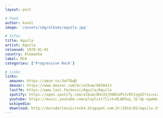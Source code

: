 ```yaml
---
layout: post

# Feed
author: kvnol
image: '/assets/img/albums/aquila.jpg'

# Infos
title: Aquila
artist: Aquila
released: 1970-01-01
country: Alemanha
label: RCA
categories: ['Progressive Rock']

# Links
links:
  amazon: https://amzn.to/3aYT6qD
  deezer: https://www.deezer.com/br/album/8858413
  lastfm: https://www.last.fm/music/Aquila/Aquila
  spotify: https://open.spotify.com/album/0Un33jh80CePtJcRVJzg4Z?si=vLuUODSmQDGB6TARuOHvhg
  youtube: https://music.youtube.com/playlist?list=OLAK5uy_lE-Up-xgaHmjHvucVMs47_GATHlqofpkg
  wikipedia:
  download: http://murodoclassicrock4.blogspot.com.br/2014/03/aquila-1970.html
---
```

